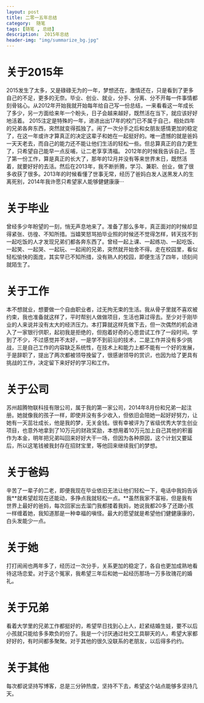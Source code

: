 ```yaml
---
layout: post
title: 二零一五年总结
category:  随笔
tags: [随笔 , 总结]
description:  2015年总结
header-img: "img/summarize_bg.jpg"
---
```



# 关于2015年
2015发生了太多，又是碌碌无为的一年，梦想还在，激情还在，只是看到了更多自己的不足，更多的无奈。毕业、创业、就业，分手、分离、分不开每一件事情都刻骨铭心。从2012年开始我就开始每年给自己写一份总结，一来看看这一年成长了多少，另一方面给来年一个盼头，日子会越来越好，既然活在当下，就应该好好地活着。
2015注定是特殊的一年，进进出出17年的校门已不属于自己，相处四年的兄弟各奔东西，突然就变得孤独了。闹了一次分手之后和女朋友感情更加的稳定了，在这一年或许才算真正的决定这辈子和她在一起挺好的。唯一遗憾的就是爸妈一天天老去，而自己的能力还不能让他们生活的轻松一些。但总算真正的自力更生了，只希望自己能早一点反哺，让二老享享清福。
2012年的时候我告诉自己，签了第一份工作，算是真正的长大了，那年的12月并没有等来世界末日，既然活着，就要好好的去活。然后在2013年，我不断折腾，学习、兼职、创业，做了很多收获了很多。2013年的时候看懂了世事无常，经历了爸妈白发人送黑发人的生离死别，2014年我许愿只希望家人能够健健康康···

# 关于毕业
曾经多少年盼望的一刻，悄无声息地来了。准备了那么多年，真正面对的时候却显得紧张、彷徨、不知所措。当嬉笑怒骂拍毕业照的时候还不觉得怎样，转天找不到一起吃饭的人才发现兄弟们都各奔东西了。曾经一起上课、一起练功、一起吃饭、一起笑、一起哭、一起玩、一起闹的兄弟，突然就开始舍不得。走在校园里，看似轻松愉快的面庞，其实早已不知所措，没有熟人的校园，即便生活了四年，顷刻间就陌生了。

# 关于工作
本不想就业，想要做一个自由职业者，过无拘无束的生活。我从骨子里就不喜欢被约束，我也准备就这样了，平时帮别人做做项目，生活也算过得去。至少对于刚毕业的人来说并没有太大的经济压力。本打算就这样先做下去，但一次偶然的机会进入了一家银行供职，起初我是拒绝的，但抱着好奇的心思尝试工作了一段时间。学到了不少，不过感觉并不太好，一是学不到前沿的技术，二是工作并没有多少挑战，三是自己工作的内容缺乏系统性，在技术上和能力上都不能有一个好的发展，于是辞职了，提出了两次都被领导挽留了，很感谢领导的赏识，也因为给了更具有挑战的工作，决定留下来好好的学习和工作。

# 关于公司
苏州超腾物联科技有限公司，属于我的第一家公司，2014年8月份和兄弟一起注册。她就像我的孩子一样，即使并没有多少收入，但依旧会陪她一起好好努力，让她有一天茁壮成长，他是我的梦，无关金钱。很有幸被评为了省级优秀大学生创业项目，也意外地拿到了10万元的财政奖励，本想用着10万元加上自己其他的积蓄作为本金，明年把兄弟叫回来好好大干一场，但因为各种原因，这个计划又要延后，所以这笔钱被我封存在招财宝里，等他回来继续我们的梦想。

# 关于爸妈
辛苦了一辈子的二老，即便我现在毕业依旧无法让他们轻松一下，电话中我妈告诉我**就希望趁现在还能动，多挣点我就轻松一点。**虽然我家不富裕，但是我有世界上最好的爸妈，每次回家出去溜门我都搂着我妈，她说我都20多了还跟小孩一样缠着她，我知道那是一种幸福的嗔怪。最大的愿望就是希望他们健健康康的，白头发能少一点。

# 关于她
打打闹闹也两年多了，经历过一次分手，关系更加的稳定了，各自也更加成熟地看待这场恋爱。对于这个冤家，我希望三年后和她一起经历那场一万多玫瑰花的婚礼。

# 关于兄弟
看着大学里的兄弟工作都挺好的，希望早日找到心上人，赶紧结婚生娃，要不以后小孩就只能给多多欺负的份了。我是一个讨厌通过社交工具聊天的人，希望大家都好好的，有时间都多聚聚。对于其他的很久没联系的老朋友，以后得多约约。

# 关于其他
每次都说坚持写博客，总是三分钟热度，坚持不下去，希望这个站点能够多坚持几天。

